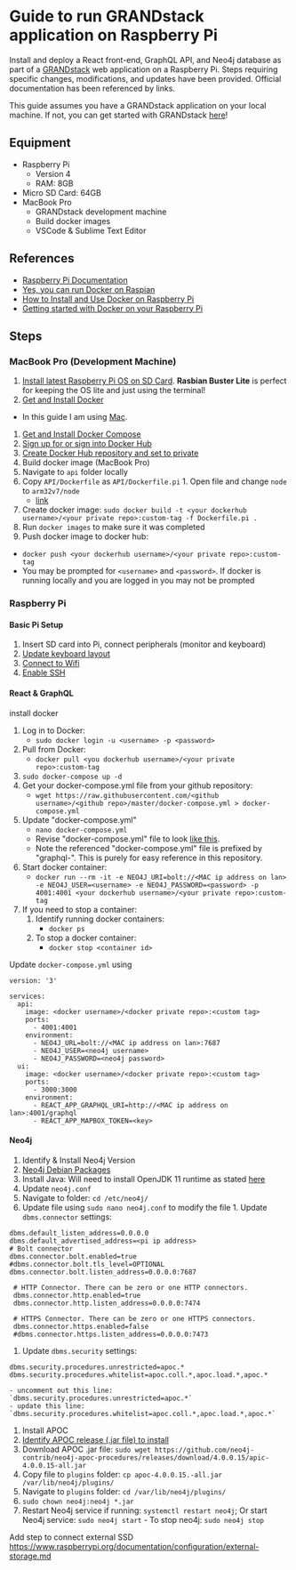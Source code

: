 # Guide to run GRANDstack application on Raspberry Pi #

Install and deploy a React front-end, GraphQL API, and Neo4j database as part of a [GRANDstack](https://grandstack.io/) web application on a Raspberry Pi. Steps requiring specific changes, modifications, and updates have been provided. Official documentation has been referenced by links.

This guide assumes you have a GRANDstack application on your local machine. If not, you can get started with GRANDstack [here](https://grandstack.io/docs/getting-started-neo4j-graphql)!

## Equipment ##
* Raspberry Pi
  * Version 4
  * RAM: 8GB
* Micro SD Card: 64GB
* MacBook Pro
  * GRANDstack development machine
  * Build docker images
  * VSCode & Sublime Text Editor

## References ##
- [Raspberry Pi Documentation](https://www.raspberrypi.org/documentation/)
- [Yes, you can run Docker on Raspian](https://withblue.ink/2019/07/13/yes-you-can-run-docker-on-raspbian.html)
- [How to Install and Use Docker on Raspberry Pi](https://linuxize.com/post/how-to-install-and-use-docker-on-raspberry-pi/)
- [Getting started with Docker on your Raspberry Pi](https://blog.hypriot.com/getting-started-with-docker-on-your-arm-device/)

## Steps ##

<!--- Comments are Fun --->

### MacBook Pro (Development Machine) ###
1. [Install latest Raspberry Pi OS on SD Card](https://www.raspberrypi.org/documentation/installation/installing-images/). **Rasbian Buster Lite** is perfect for keeping the OS lite and just using the terminal!
1. [Get and Install Docker](https://docs.docker.com/get-docker/)
  - In this guide I am using [Mac](https://docs.docker.com/docker-for-mac/install/).
1. [Get and Install Docker Compose](https://docs.docker.com/compose/install/)
1. [Sign up for or sign into Docker Hub](https://hub.docker.com/)
1. [Create Docker Hub repository and set to private](https://docs.docker.com/docker-hub/repos/)
1. Build docker image (MacBook Pro)
  1. Navigate to `api` folder locally
  1. Copy `API/Dockerfile` as `API/Dockerfile.pi`
    1. Open file and change `node` to `arm32v7/node`
      * [link](https://hub.docker.com/r/arm32v7/node/)
  1. Create docker image: `sudo docker build -t <your dockerhub username>/<your private repo>:custom-tag -f Dockerfile.pi .`
  1. Run `docker images` to make sure it was completed
1. Push docker image to docker hub: 
  * `docker push <your dockerhub username>/<your private repo>:custom-tag`
  * You may be prompted for `<username>` and `<password>`. If docker is running locally and you are logged in you may not be prompted

### Raspberry Pi ###

#### Basic Pi Setup ####
1. Insert SD card into Pi, connect peripherals (monitor and keyboard)
1. [Update keyboard layout](https://scribles.net/changing-keyboard-layout-on-raspberry-pi/)
1. [Connect to Wifi](https://www.raspberrypi.org/documentation/configuration/wireless/wireless-cli.md)
1. [Enable SSH](https://www.raspberrypi.org/documentation/remote-access/ssh/)
<!-- 
1. **Create SSH key for SSH'ing**
	1. **[Come back to later](https://www.raspberrypi.org/documentation/configuration/security.md)**
1. SSH Hardening (securing SSH)
	1. **come back to later**
-->

#### React & GraphQL ####
install docker

1. Log in to Docker: 
    - `sudo docker login -u <username> -p <password>`
1. Pull from Docker: 
    - `docker pull <you dockerhub username>/<your private repo>:custom-tag`
1. `sudo docker-compose up -d`	
1. Get your docker-compose.yml file from your github repository:
    - `wget https://raw.githubusercontent.com/<github username>/<github repo>/master/docker-compose.yml > docker-compose.yml`
1. Update "docker-compose.yml"
    - `nano docker-compose.yml`
    - Revise "docker-compose.yml" file to look [like this](https://github.com/mckenzma/raspberry-pi-guides/blob/master/graphql-docker-compose.yml). 
    - Note the referenced "docker-compose.yml" file is prefixed by "graphql-". This is purely for easy reference in this repository.
1. Start docker container:
    - `docker run --rm -it -e NEO4J_URI=bolt://<MAC ip address on lan> -e NEO4J_USER=<username> -e NEO4J_PASSWORD=<password> -p 4001:4001 <your dockerhub username>/<your private repo>:custom-tag`
1. If you need to stop a container:
    1. Identify running docker containers:
        - `docker ps`
    1. To stop a docker container:
        - `docker stop <container id>`

Update `docker-compose.yml` using 

```
version: '3'

services: 
  api:
    image: <docker username>/<docker private repo>:<custom tag>
    ports:
      - 4001:4001
    environment:
      - NEO4J_URL=bolt://<MAC ip address on lan>:7687
      - NEO4J_USER=<neo4j username>
      - NEO4J_PASSWORD=<neo4j password>
  ui:
    image: <docker username>/<docker private repo>:<custom tag>
    ports:
      - 3000:3000
    environment:
      - REACT_APP_GRAPHQL_URI=http://<MAC ip address on lan>:4001/graphql
      - REACT_APP_MAPBOX_TOKEN=<key>
```


#### Neo4j ####

1. Identify & Install Neo4j Version
  1. [Neo4j Debian Packages](https://debian.neo4j.com/)
1. Install Java: Will need to install OpenJDK 11 runtime as stated [here](https://neo4j.com/docs/operations-manual/current/installation/linux/debian/?_ga=2.196841515.687545963.1608309763-1865895428.1586215484)
1. Update `neo4j.conf`
  1. Navigate to folder: `cd /etc/neo4j/`
  1. Update file using `sudo nano neo4j.conf` to modify the file
    1. Update `dbms.connector` settings:

```
dbms.default_listen_address=0.0.0.0
dbms.default_advertised_address=<pi ip address>
# Bolt connector
dbms.connector.bolt.enabled=true
#dbms.connector.bolt.tls_level=OPTIONAL
dbms.connector.bolt.listen_address=0.0.0.0:7687
    
 # HTTP Connector. There can be zero or one HTTP connectors.
 dbms.connector.http.enabled=true
 dbms.connector.http.listen_address=0.0.0.0:7474
    
 # HTTPS Connector. There can be zero or one HTTPS connectors.
 dbms.connector.https.enabled=false
 #dbms.connector.https.listen_address=0.0.0.0:7473
```

  1. Update `dbms.security` settings:

```
dbms.security.procedures.unrestricted=apoc.*
dbms.security.procedures.whitelist=apoc.coll.*,apoc.load.*,apoc.*
  ```
  <!-- TODO: Address 0.0.0.0 for sensitive data -->
    
    - uncomment out this line: `dbms.security.procedures.unrestricted=apoc.*`
    - update this line: `dbms.security.procedures.whitelist=apoc.coll.*,apoc.load.*,apoc.*`
1. Install APOC
  1. [Identify APOC release (.jar file) to install](https://github.com/neo4j-contrib/neo4j-apoc-procedures/releases/)
  1. Download APOC .jar file: `sudo wget https://github.com/neo4j-contrib/neo4j-apoc-procedures/releases/download/4.0.0.15/apic-4.0.0.15-all.jar`
  1. Copy file to `plugins` folder: `cp apoc-4.0.0.15.-all.jar /var/lib/neo4j/plugins/`
  1. Navigate to `plugins` folder: `cd /var/lib/neo4j/plugins/`
  1. `sudo chown neo4j:neo4j *.jar`
  1. Restart Neo4j service if running: `systemctl restart neo4j`; Or start Neo4j service: `sudo neo4j start`
    - To stop neo4j: `sudo neo4j stop`





Add step to connect external SSD
https://www.raspberrypi.org/documentation/configuration/external-storage.md